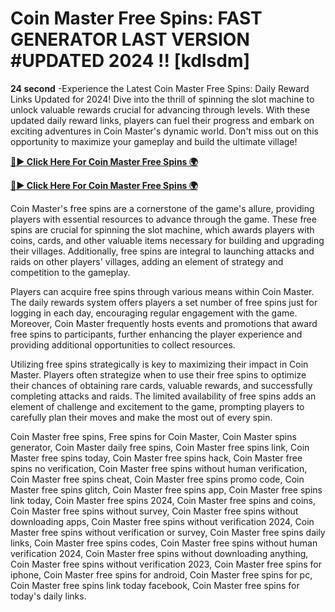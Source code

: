 # Coin Master Free Spins: FAST GENERATOR LAST VERSION #UPDATED 2024 !! [kdlsdm]

**24 second** -Experience the Latest Coin Master Free Spins: Daily Reward Links Updated for 2024! Dive into the thrill of spinning the slot machine to unlock valuable rewards crucial for advancing through levels. With these updated daily reward links, players can fuel their progress and embark on exciting adventures in Coin Master's dynamic world. Don't miss out on this opportunity to maximize your gameplay and build the ultimate village!


[**🔴► Click Here For Coin Master Free Spins 🌍**](https://jimaddadel.github.io/Coin)

[**🔴► Click Here For Coin Master Free Spins 🌍**](https://jimaddadel.github.io/Coin)
 
Coin Master's free spins are a cornerstone of the game's allure, providing players with essential resources to advance through the game. These free spins are crucial for spinning the slot machine, which awards players with coins, cards, and other valuable items necessary for building and upgrading their villages. Additionally, free spins are integral to launching attacks and raids on other players' villages, adding an element of strategy and competition to the gameplay.

Players can acquire free spins through various means within Coin Master. The daily rewards system offers players a set number of free spins just for logging in each day, encouraging regular engagement with the game. Moreover, Coin Master frequently hosts events and promotions that award free spins to participants, further enhancing the player experience and providing additional opportunities to collect resources.

Utilizing free spins strategically is key to maximizing their impact in Coin Master. Players often strategize when to use their free spins to optimize their chances of obtaining rare cards, valuable rewards, and successfully completing attacks and raids. The limited availability of free spins adds an element of challenge and excitement to the game, prompting players to carefully plan their moves and make the most out of every spin.

Coin Master free spins, Free spins for Coin Master, Coin Master spins generator, Coin Master daily free spins, Coin Master free spins link, Coin Master free spins today, Coin Master free spins hack, Coin Master free spins no verification, Coin Master free spins without human verification, Coin Master free spins cheat, Coin Master free spins promo code, Coin Master free spins glitch, Coin Master free spins app, Coin Master free spins link today, Coin Master free spins 2024, Coin Master free spins and coins, Coin Master free spins without survey, Coin Master free spins without downloading apps, Coin Master free spins without verification 2024, Coin Master free spins without verification or survey, Coin Master free spins daily links, Coin Master free spins codes, Coin Master free spins without human verification 2024, Coin Master free spins without downloading anything, Coin Master free spins without verification 2023, Coin Master free spins for iphone, Coin Master free spins for android, Coin Master free spins for pc, Coin Master free spins link today facebook, Coin Master free spins for today's daily links.
